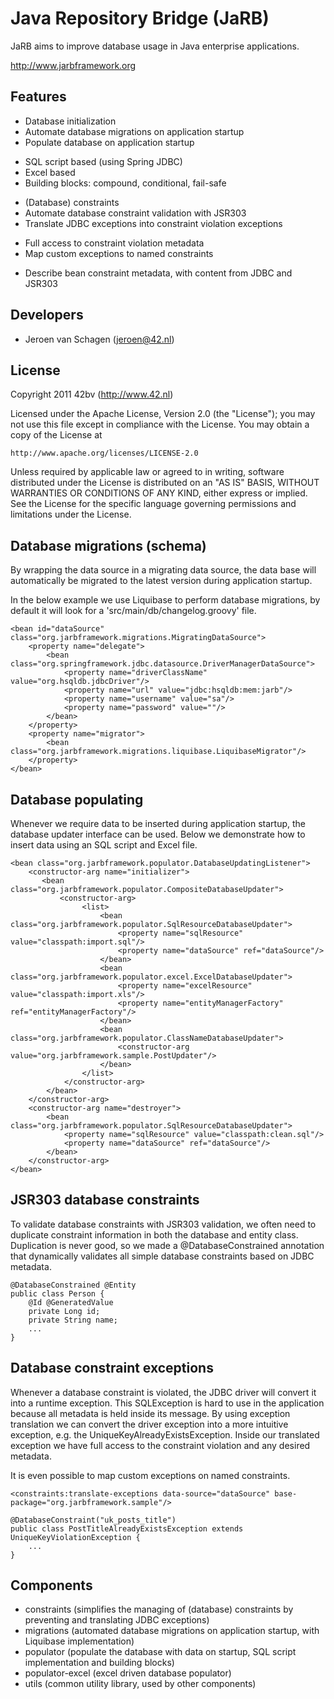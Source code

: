Java Repository Bridge (JaRB)
=============================

JaRB aims to improve database usage in Java enterprise applications.

http://www.jarbframework.org

Features
--------
 * Database initialization
  * Automate database migrations on application startup
  * Populate database on application startup
   + SQL script based (using Spring JDBC)
   + Excel based
   + Building blocks: compound, conditional, fail-safe
 * (Database) constraints 
  * Automate database constraint validation with JSR303
  * Translate JDBC exceptions into constraint violation exceptions
   + Full access to constraint violation metadata
   + Map custom exceptions to named constraints
  * Describe bean constraint metadata, with content from JDBC and JSR303
  
Developers
----------
 * Jeroen van Schagen (jeroen@42.nl)
 
License
-------
 Copyright 2011 42bv (http://www.42.nl)

   Licensed under the Apache License, Version 2.0 (the "License");
   you may not use this file except in compliance with the License.
   You may obtain a copy of the License at

	http://www.apache.org/licenses/LICENSE-2.0

   Unless required by applicable law or agreed to in writing, software
   distributed under the License is distributed on an "AS IS" BASIS,
   WITHOUT WARRANTIES OR CONDITIONS OF ANY KIND, either express or implied.
   See the License for the specific language governing permissions and
   limitations under the License.

Database migrations (schema)
----------------------------
By wrapping the data source in a migrating data source, the data base will
automatically be migrated to the latest version during application startup.

In the below example we use Liquibase to perform database migrations, by
default it will look for a 'src/main/db/changelog.groovy' file.


	<bean id="dataSource" class="org.jarbframework.migrations.MigratingDataSource">
	    <property name="delegate">
			<bean class="org.springframework.jdbc.datasource.DriverManagerDataSource">
			    <property name="driverClassName" value="org.hsqldb.jdbcDriver"/>
			    <property name="url" value="jdbc:hsqldb:mem:jarb"/>
			    <property name="username" value="sa"/>
			    <property name="password" value=""/>
			</bean>
		</property>
	    <property name="migrator">
	    	<bean class="org.jarbframework.migrations.liquibase.LiquibaseMigrator"/>
	    </property>
	</bean>


Database populating
-------------------
Whenever we require data to be inserted during application startup, the
database updater interface can be used. Below we demonstrate how to
insert data using an SQL script and Excel file.

	<bean class="org.jarbframework.populator.DatabaseUpdatingListener">
    	<constructor-arg name="initializer">
    	   <bean class="org.jarbframework.populator.CompositeDatabaseUpdater">
    	       <constructor-arg>
					<list>
						<bean class="org.jarbframework.populator.SqlResourceDatabaseUpdater">
							<property name="sqlResource" value="classpath:import.sql"/>
							<property name="dataSource" ref="dataSource"/>
						</bean>
						<bean class="org.jarbframework.populator.excel.ExcelDatabaseUpdater">
							<property name="excelResource" value="classpath:import.xls"/>
							<property name="entityManagerFactory" ref="entityManagerFactory"/>
						</bean>
						<bean class="org.jarbframework.populator.ClassNameDatabaseUpdater">
							<constructor-arg value="org.jarbframework.sample.PostUpdater"/>
						</bean>
					</list>
                </constructor-arg>
			</bean>
    	</constructor-arg>
    	<constructor-arg name="destroyer">
			<bean class="org.jarbframework.populator.SqlResourceDatabaseUpdater">
			    <property name="sqlResource" value="classpath:clean.sql"/>
			    <property name="dataSource" ref="dataSource"/>
			</bean>
    	</constructor-arg>
    </bean>

JSR303 database constraints
---------------------------
To validate database constraints with JSR303 validation, we often need to
duplicate constraint information in both the database and entity class.
Duplication is never good, so we made a @DatabaseConstrained annotation that
dynamically validates all simple database constraints based on JDBC metadata.

	@DatabaseConstrained @Entity
	public class Person {
		@Id @GeneratedValue
		private Long id;
		private String name;
		...
	}

Database constraint exceptions
------------------------------
Whenever a database constraint is violated, the JDBC driver will convert it
into a runtime exception. This SQLException is hard to use in the application
because all metadata is held inside its message. By using exception translation
we can convert the driver exception into a more intuitive exception, e.g. the
UniqueKeyAlreadyExistsException. Inside our translated exception we have full
access to the constraint violation and any desired metadata.

It is even possible to map custom exceptions on named constraints.

	<constraints:translate-exceptions data-source="dataSource" base-package="org.jarbframework.sample"/>

	@DatabaseConstraint("uk_posts_title")
	public class PostTitleAlreadyExistsException extends UniqueKeyViolationException {
		...
	}

Components
----------
 * constraints (simplifies the managing of (database) constraints by preventing and translating JDBC exceptions)
 * migrations (automated database migrations on application startup, with Liquibase implementation)
 * populator (populate the database with data on startup, SQL script implementation and building blocks)
 * populator-excel (excel driven database populator)
 * utils (common utility library, used by other components)